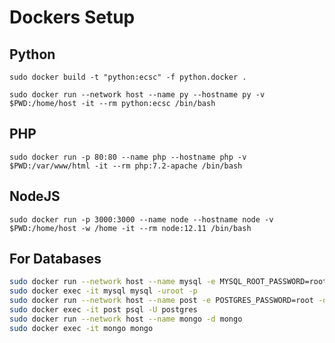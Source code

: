 # Dockers Setup

## Python

`sudo docker build -t "python:ecsc" -f python.docker .`

`sudo docker run --network host --name py --hostname py -v $PWD:/home/host -it --rm python:ecsc /bin/bash`

## PHP

`sudo docker run -p 80:80 --name php --hostname php -v $PWD:/var/www/html -it --rm php:7.2-apache /bin/bash`

## NodeJS

`sudo docker run -p 3000:3000 --name node --hostname node -v $PWD:/home/host -w /home -it --rm node:12.11 /bin/bash`

## For Databases

```bash
sudo docker run --network host --name mysql -e MYSQL_ROOT_PASSWORD=root -d mysql
sudo docker exec -it mysql mysql -uroot -p
sudo docker run --network host --name post -e POSTGRES_PASSWORD=root -d postgres
sudo docker exec -it post psql -U postgres
sudo docker run --network host --name mongo -d mongo
sudo docker exec -it mongo mongo
```
